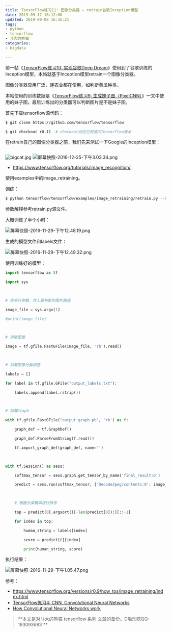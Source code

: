 ```yaml
---
title: TensorFlow练习11: 图像分类器 – retrain谷歌Inception模型
date: 2019-09-17 16:12:00
updated: 2019-09-08 16:16:21
tags: 
- python
- tensorflow
- 斗大的熊猫
categories: 
- bigdata

---
```

前一帖《[TensorFlow练习10: 实现谷歌Deep Dream](http://blog.topspeedsnail.com/archives/10667)》使用到了谷歌训练的Inception模型，本帖就基于Inception模型retrain一个图像分类器。

图像分类器应用广泛，连农业都在使用，如判断黄瓜种类。

本帖使用的训练数据是《[TensorFlow练习9: 生成妹子图（PixelCNN）](http://blog.topspeedsnail.com/archives/10660)》一文中使用的妹子图，最后训练出的分类器可以判断图片是不是妹子图。

首先下载tensorflow源代码：


<!--more-->


```bash
$ git clone https://github.com/tensorflow/tensorflow

$ git checkout r0.11  # checkout对应已安装的Tensorflow版本
```

在retrain自己的图像分类器之前，我们先来测试一下Google的Inception模型：

```bash
```

![bigcat.jpg][1]
![屏幕快照-2016-12-25-下午3.03.34.png][2]

- https://www.tensorflow.org/tutorials/image_recognition/

使用examples中的image_retraining。

训练：

```bash
$ python tensorflow/tensorflow/examples/image_retraining/retrain.py --bottleneck_dir bottleneck --how_many_training_steps 4000 --model_dir model --output_graph output_graph.pb --output_labels output_labels.txt --image_dir girl_types/

```

参数解释参考retrain.py源文件。

大概训练了半个小时：

![屏幕快照-2016-11-29-下午12.48.19.png][3]

生成的模型文件和labels文件：

![屏幕快照-2016-11-29-下午12.49.32.png][4]

使用训练好的模型：

```python
import tensorflow as tf

import sys

 

# 命令行参数，传入要判断的图片路径

image_file = sys.argv[1]

#print(image_file)

 

# 读取图像

image = tf.gfile.FastGFile(image_file, 'rb').read()

 

# 加载图像分类标签

labels = []

for label in tf.gfile.GFile("output_labels.txt"):

	labels.append(label.rstrip())

 

# 加载Graph

with tf.gfile.FastGFile("output_graph.pb", 'rb') as f:

	graph_def = tf.GraphDef()

	graph_def.ParseFromString(f.read())

	tf.import_graph_def(graph_def, name='')

 

with tf.Session() as sess:

	softmax_tensor = sess.graph.get_tensor_by_name('final_result:0')

	predict = sess.run(softmax_tensor, {'DecodeJpeg/contents:0': image})

 

	# 根据分类概率进行排序

	top = predict[0].argsort()[-len(predict[0]):][::-1]

	for index in top:

		human_string = labels[index]

		score = predict[0][index]

		print(human_string, score)
```

执行结果：

![屏幕快照-2016-11-29-下午1.05.47.png][5]

参考：

- https://www.tensorflow.org/versions/r0.9/how_tos/image_retraining/index.html
- [TensorFlow练习4: CNN, Convolutional Neural Networks](http://blog.topspeedsnail.com/archives/10451)
- [How Convolutional Neural Networks work](https://www.youtube.com/watch?v=FmpDIaiMIeA)


> **本文是对斗大的熊猫 tensorflow 系列 文章的备份。D啪乐嗯QQ: 193093683 **

  [1]: https://imgs.gnux.cn/usr/uploads/2019/09/2781121416.jpg
  [2]: https://imgs.gnux.cn/usr/uploads/2019/09/3066104437.png
  [3]: https://imgs.gnux.cn/usr/uploads/2019/09/2179897159.png
  [4]: https://imgs.gnux.cn/usr/uploads/2019/09/3101537132.png
  [5]: https://imgs.gnux.cn/usr/uploads/2019/09/3706730433.png